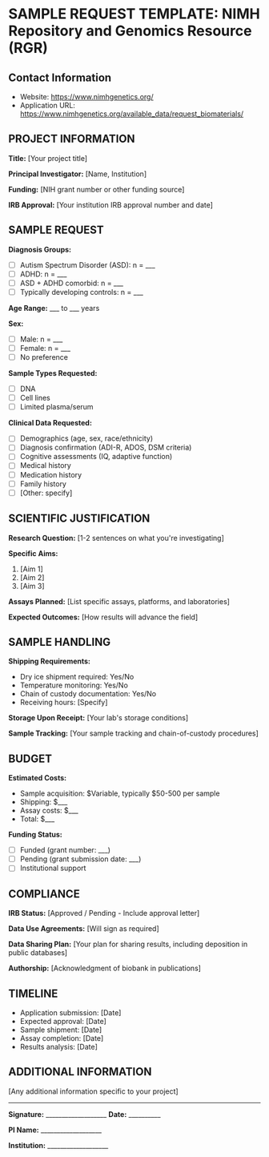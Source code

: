 
# SAMPLE REQUEST TEMPLATE: NIMH Repository and Genomics Resource (RGR)

## Contact Information
- Website: https://www.nimhgenetics.org/
- Application URL: https://www.nimhgenetics.org/available_data/request_biomaterials/

## PROJECT INFORMATION

**Title:** [Your project title]

**Principal Investigator:** [Name, Institution]

**Funding:** [NIH grant number or other funding source]

**IRB Approval:** [Your institution IRB approval number and date]

## SAMPLE REQUEST

**Diagnosis Groups:**
- [ ] Autism Spectrum Disorder (ASD): n = ___
- [ ] ADHD: n = ___
- [ ] ASD + ADHD comorbid: n = ___
- [ ] Typically developing controls: n = ___

**Age Range:** ___ to ___ years

**Sex:**
- [ ] Male: n = ___
- [ ] Female: n = ___
- [ ] No preference

**Sample Types Requested:**
- [ ] DNA
- [ ] Cell lines
- [ ] Limited plasma/serum

**Clinical Data Requested:**
- [ ] Demographics (age, sex, race/ethnicity)
- [ ] Diagnosis confirmation (ADI-R, ADOS, DSM criteria)
- [ ] Cognitive assessments (IQ, adaptive function)
- [ ] Medical history
- [ ] Medication history
- [ ] Family history
- [ ] [Other: specify]

## SCIENTIFIC JUSTIFICATION

**Research Question:**
[1-2 sentences on what you're investigating]

**Specific Aims:**
1. [Aim 1]
2. [Aim 2]
3. [Aim 3]

**Assays Planned:**
[List specific assays, platforms, and laboratories]

**Expected Outcomes:**
[How results will advance the field]

## SAMPLE HANDLING

**Shipping Requirements:**

- Dry ice shipment required: Yes/No
- Temperature monitoring: Yes/No
- Chain of custody documentation: Yes/No
- Receiving hours: [Specify]


**Storage Upon Receipt:**
[Your lab's storage conditions]

**Sample Tracking:**
[Your sample tracking and chain-of-custody procedures]

## BUDGET

**Estimated Costs:**
- Sample acquisition: $Variable, typically $50-500 per sample
- Shipping: $___
- Assay costs: $___
- Total: $___

**Funding Status:**
- [ ] Funded (grant number: ___)
- [ ] Pending (grant submission date: ___)
- [ ] Institutional support

## COMPLIANCE

**IRB Status:** [Approved / Pending - Include approval letter]

**Data Use Agreements:** [Will sign as required]

**Data Sharing Plan:**
[Your plan for sharing results, including deposition in public databases]

**Authorship:**
[Acknowledgment of biobank in publications]

## TIMELINE

- Application submission: [Date]
- Expected approval: [Date]
- Sample shipment: [Date]
- Assay completion: [Date]
- Results analysis: [Date]

## ADDITIONAL INFORMATION

[Any additional information specific to your project]

---

**Signature:** ___________________  **Date:** __________

**PI Name:** ___________________

**Institution:** ___________________
